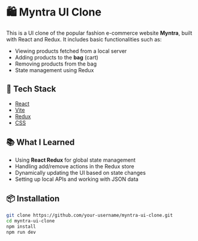 # 🛍️ Myntra UI Clone

This is a UI clone of the popular fashion e-commerce website **Myntra**, built with React and Redux. It includes basic functionalities such as:

- Viewing products fetched from a local server
- Adding products to the **bag** (cart)
- Removing products from the bag
- State management using Redux

## 🚀 Tech Stack

- [React](https://reactjs.org/)
- [Vite](https://vitejs.dev/)
- [Redux](https://redux.js.org/)
- [CSS](https://developer.mozilla.org/en-US/docs/Web/CSS)

## 📚 What I Learned

- Using **React Redux** for global state management
- Handling add/remove actions in the Redux store
- Dynamically updating the UI based on state changes
- Setting up local APIs and working with JSON data

## 📦 Installation

```bash
git clone https://github.com/your-username/myntra-ui-clone.git
cd myntra-ui-clone
npm install
npm run dev
```
